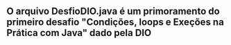 ## O arquivo DesfioDIO.java é um primoramento do primeiro desafio "Condições, loops e Exeções na Prática com Java" dado pela DIO
